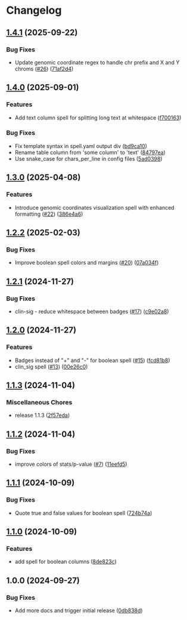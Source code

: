 # Changelog

## [1.4.1](https://github.com/datavzrd/datavzrd-spells/compare/v1.4.0...v1.4.1) (2025-09-22)


### Bug Fixes

* Update genomic coordinate regex to handle chr prefix and X and Y chroms ([#26](https://github.com/datavzrd/datavzrd-spells/issues/26)) ([71af2d4](https://github.com/datavzrd/datavzrd-spells/commit/71af2d479abe3960dd701834d16fb06fd1486dd6))

## [1.4.0](https://github.com/datavzrd/datavzrd-spells/compare/v1.3.0...v1.4.0) (2025-09-01)


### Features

* Add text column spell for splitting long text at whitespace ([f700163](https://github.com/datavzrd/datavzrd-spells/commit/f70016326cd8ec18a8a7e912d90a11a5fa8af80a))


### Bug Fixes

* Fix template syntax in spell.yaml output div ([bd9ca10](https://github.com/datavzrd/datavzrd-spells/commit/bd9ca10e0852ece8fd8cae662f8477955dd54829))
* Rename table column from 'some column' to 'text' ([84797ea](https://github.com/datavzrd/datavzrd-spells/commit/84797eaee9ed31cdd7c88d7b13e64ac712a073e8))
* Use snake_case for chars_per_line in config files ([5ad0398](https://github.com/datavzrd/datavzrd-spells/commit/5ad0398aba0241b87004277648a674d6256b3335))

## [1.3.0](https://github.com/datavzrd/datavzrd-spells/compare/v1.2.2...v1.3.0) (2025-04-08)


### Features

* Introduce genomic coordinates visualization spell with enhanced formatting ([#22](https://github.com/datavzrd/datavzrd-spells/issues/22)) ([386e4a6](https://github.com/datavzrd/datavzrd-spells/commit/386e4a66ff0f1e19482ddc9d22521e87ac35d567))

## [1.2.2](https://github.com/datavzrd/datavzrd-spells/compare/v1.2.1...v1.2.2) (2025-02-03)


### Bug Fixes

* Improve boolean spell colors and margins ([#20](https://github.com/datavzrd/datavzrd-spells/issues/20)) ([07a034f](https://github.com/datavzrd/datavzrd-spells/commit/07a034f5d492541f1406dbce95d17378b937989a))

## [1.2.1](https://github.com/datavzrd/datavzrd-spells/compare/v1.2.0...v1.2.1) (2024-11-27)


### Bug Fixes

* clin-sig - reduce whitespace between badges ([#17](https://github.com/datavzrd/datavzrd-spells/issues/17)) ([c9e02a8](https://github.com/datavzrd/datavzrd-spells/commit/c9e02a890a1ecd720f83b6a444260587547e4ae5))

## [1.2.0](https://github.com/datavzrd/datavzrd-spells/compare/v1.1.3...v1.2.0) (2024-11-27)


### Features

* Badges instead of "+" and "-" for boolean spell ([#15](https://github.com/datavzrd/datavzrd-spells/issues/15)) ([fcd81b8](https://github.com/datavzrd/datavzrd-spells/commit/fcd81b8f5138dda13fd32934bef023ed44b7b5e7))
* clin_sig spell ([#13](https://github.com/datavzrd/datavzrd-spells/issues/13)) ([00e26c0](https://github.com/datavzrd/datavzrd-spells/commit/00e26c070c7d48062ea5271076d3ef2ff4f43b2b))

## [1.1.3](https://github.com/datavzrd/datavzrd-spells/compare/v1.1.2...v1.1.3) (2024-11-04)


### Miscellaneous Chores

* release 1.1.3 ([2f57eda](https://github.com/datavzrd/datavzrd-spells/commit/2f57eda522ed8a3974c830c6b426747be5aa0c34))

## [1.1.2](https://github.com/datavzrd/datavzrd-spells/compare/v1.1.1...v1.1.2) (2024-11-04)


### Bug Fixes

* improve colors of stats/p-value ([#7](https://github.com/datavzrd/datavzrd-spells/issues/7)) ([11eefd5](https://github.com/datavzrd/datavzrd-spells/commit/11eefd590d11202547d6cc32ba88db6e371b8b35))

## [1.1.1](https://github.com/datavzrd/datavzrd-spells/compare/v1.1.0...v1.1.1) (2024-10-09)


### Bug Fixes

* Quote true and false values for boolean spell ([724b74a](https://github.com/datavzrd/datavzrd-spells/commit/724b74a8b9a5932ffa6552517f34b4e99e8350b6))

## [1.1.0](https://github.com/datavzrd/datavzrd-spells/compare/v1.0.0...v1.1.0) (2024-10-09)


### Features

* add spell for boolean columns ([8de823c](https://github.com/datavzrd/datavzrd-spells/commit/8de823c4b5521e4a32600570244ff0a4a13d678c))

## 1.0.0 (2024-09-27)


### Bug Fixes

* Add more docs and trigger initial release ([0db838d](https://github.com/datavzrd/datavzrd-spells/commit/0db838d90a5cf227ec42cb30e990a33d6e93c8c7))
